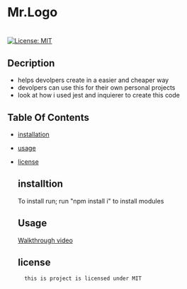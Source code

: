 # Mr.Logo

# 
  
  [![License: MIT](https://img.shields.io/badge/License-MIT-yellow.svg)](https://opensource.org/licenses/MIT)

  ## Decription
   <ul>
  <li> helps devolpers create in a easier and cheaper way </li>
  <li> devolpers can use this for their own personal projects </li>
  <li> look at how i used jest and inquierer to create this code</li>
   </ul>

  ## Table Of Contents

  * [installation](#installation)
  
  * [usage](#usage)
  
* [license](#license)

  ## installtion

  To install run;
  run "npm install i" to install modules 

  ## Usage
   <a href="https://drive.google.com/file/d/1TMzYezfjhoZeiIddhHumJkjI9QXIAFmg/view"> Walkthrough video</a> 
  ## license

        this is project is licensed under MIT


